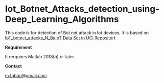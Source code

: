 # Iot_Botnet_Attacks_detection_using-Deep_Learning_Algorithms

This code is for detection of Bot net attack in Iot devices. It is based on  [IoT_botnet_attacks_N_BaIoT Data Set in UCI Repositort](http://archive.ics.uci.edu/ml/datasets/detection_of_IoT_botnet_attacks_N_BaIoT#) 

**Requirement**

It rerquires Matlab 2018(b) or later

**Contact**

m.tabari@gmail.com

